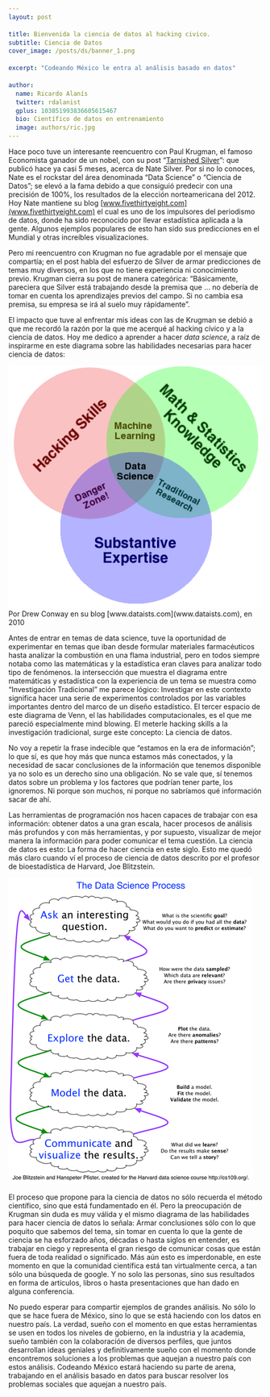 ```yaml
---
layout: post

title: Bienvenida la ciencia de datos al hacking civico.
subtitle: Ciencia de Datos
cover_image: /posts/ds/banner_1.png

excerpt: "Codeando México le entra al análisis basado en datos"

author:
  name: Ricardo Alanís
  twitter: rdalanist
  gplus: 103851993836605615467
  bio: Científico de datos en entrenamiento
  image: authors/ric.jpg
---
```


Hace poco tuve un interesante reencuentro con Paul Krugman, el famoso Economista ganador de un nobel, con su post “[Tarnished Silver](http://krugman.blogs.nytimes.com/2014/03/23/tarnished-silver/)”: que publicó hace ya casi 5 meses, acerca de Nate Silver. Por si no lo conoces, Nate es el rockstar del área denominada “Data Science” o “Ciencia de Datos”; se elevó a la fama debido a que consiguió predecir con una precisión de 100%, los resultados de la elección norteamericana del 2012.  Hoy Nate mantiene su blog [www.fivethirtyeight.com](www.fivethirtyeight.com) el cual es uno de los impulsores del periodismo de datos, donde ha sido reconocido por llevar estadística aplicada a la gente. Algunos ejemplos populares de esto han sido sus predicciones en el Mundial y otras increíbles visualizaciones.

Pero mi reencuentro con Krugman no fue agradable por el mensaje que compartía; en el post habla del esfuerzo de Silver de armar predicciones de temas muy diversos, en los que no tiene experiencia ni conocimiento previo. Krugman cierra su post de manera categórica: “Básicamente, pareciera que Silver está trabajando desde la premisa que … no debería de tomar en cuenta los aprendizajes previos del campo. Si no cambia esa premisa, su empresa se irá al suelo muy rápidamente”.

El impacto que tuve al enfrentar mis ideas con las de Krugman se debió a que me recordó la razón por la que me acerqué al hacking cívico y a la ciencia de datos. Hoy me dedico a aprender a hacer *data science*, a raíz de inspirarme en este diagrama sobre las habilidades necesarias para hacer ciencia de datos:

<div class="full zoomable"><img src="/images/posts/ds/venn.png"></div> 
Por Drew Conway en su blog [www.dataists.com](www.dataists.com), en 2010

Antes de entrar en temas de data science, tuve la oportunidad de experimentar en temas que iban desde formular materiales farmacéuticos hasta analizar la combustión en una flama industrial, pero en todos siempre notaba como las matemáticas y la estadística eran claves para analizar todo tipo de fenómenos.  la intersección que muestra el diagrama entre matemáticas y estadística con la experiencia de un tema se muestra como “Investigación Tradicional” me parece lógico: Investigar en este contexto significa hacer una serie de experimentos controlados por las variables importantes dentro del marco de un diseño estadístico. El tercer espacio de este diagrama de Venn, el las habilidades computacionales, es el que me pareció especialmente mind blowing. El meterle hacking skills a la investigación tradicional, surge este concepto: La ciencia de datos.

No voy a repetir la frase indecible que  “estamos en la era de información”; lo que sí, es que hoy más que nunca estamos más conectados, y la necesidad de sacar conclusiones de la información que tenemos disponible ya no solo es un derecho sino una obligación. No se vale que, sí tenemos datos sobre un problema y los factores que podrían tener parte, los ignoremos. Ni porque son muchos, ni porque no sabríamos qué información sacar de ahí. 

Las herramientas de programación nos hacen capaces de trabajar con esa información: obtener datos a una gran escala, hacer procesos de análisis más profundos y con más herramientas, y por supuesto, visualizar de mejor manera la información para poder comunicar el tema cuestión. La ciencia de datos es esto: La forma de hacer ciencia en este siglo. Esto me quedó más claro cuando ví el proceso de ciencia de datos descrito por el profesor de bioestadística de Harvard, Joe Blitzstein. 

<div class="full zoomable"><img src="/images/posts/ds/process.png"></div> 

El proceso que propone para la ciencia de datos no sólo recuerda el método científico, sino que está fundamentado en él. Pero la preocupación de Krugman sin duda es muy válida y el mismo diagrama de las habilidades para hacer ciencia de datos lo señala: Armar conclusiones sólo con lo que poquito que sabemos del tema, sin tomar en cuenta lo que la gente de ciencia se ha esforzado años, décadas o hasta siglos en entender, es trabajar en ciego y representa el gran riesgo de comunicar cosas que están fuera de toda realidad o significado.  Más aún esto es imperdonable, en este momento en que la comunidad científica está tan virtualmente cerca, a tan sólo una búsqueda de google. Y no solo las personas, sino sus resultados en forma de artículos, libros o hasta presentaciones que han dado en alguna conferencia. 

No puedo esperar para compartir ejemplos de grandes análisis. No sólo lo que se hace fuera de México, sino lo que se está haciendo con los datos en nuestro país.  La verdad, sueño con el momento en que estas herramientas se usen en todos los niveles de gobierno, en la industria y la academia, sueño también con la colaboración de diversos perfiles, que juntos desarrollan ideas geniales y definitivamente sueño con el momento donde encontremos soluciones a los problemas que aquejan a nuestro país con estos análisis. Codeando México estará haciendo su parte de arena, trabajando en el análisis basado en datos para buscar resolver los problemas sociales que aquejan a nuestro país.